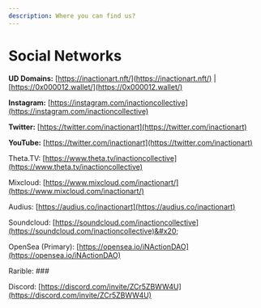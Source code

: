 ```yaml
---
description: Where you can find us?
---
```


# Social Networks

**UD Domains:** [https://inactionart.nft/](https://inactionart.nft/) | [https://0x000012.wallet/](https://0x000012.wallet/)

**Instagram:** [https://instagram.com/inactioncollective](https://instagram.com/inactioncollective)

**Twitter:** [https://twitter.com/inactionart](https://twitter.com/inactionart)

**YouTube:** [https://twitter.com/inactionart](https://twitter.com/inactionart)

Theta.TV: [https://www.theta.tv/inactioncollective](https://www.theta.tv/inactioncollective)

Mixcloud: [https://www.mixcloud.com/inactionart/](https://www.mixcloud.com/inactionart/)

Audius: [https://audius.co/inactionart](https://audius.co/inactionart)

Soundcloud: [https://soundcloud.com/inactioncollective](https://soundcloud.com/inactioncollective)&#x20;

OpenSea (Primary): [https://opensea.io/iNActionDAO](https://opensea.io/iNActionDAO)

Rarible: ###

Discord: [https://discord.com/invite/ZCr5ZBWW4U](https://discord.com/invite/ZCr5ZBWW4U)







